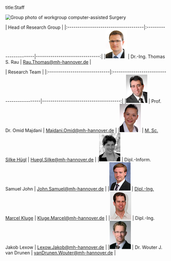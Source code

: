 title:Staff

![Group photo of workgroup computer-assisted Surgery](website/pages/01_workgroups/majdani/staff/IMG_3661.JPG)

| Head of Research Group                                                                         |
|:-------------------------------------|:-----------------------|-------------------------------:|
|![Portrait](staff/Thomas.jpg)         | Dr.-Ing. Thomas S. Rau | Rau.Thomas@mh-hannover.de   |


| Research Team                                                                                                      |
|:------------------------------|:-------------------------------------------|--------------------------------------:|
|![Portrait](staff/Omid.jpg)    | Prof. Dr. Omid Majdani                     | Majdani.Omid@mh-hannover.de        |
|![Portrait](staff/Silke.jpg)   | [M. Sc. Silke Hügl](staff/silke.md)        | Huegl.Silke@mh-hannover.de         |
|![Portrait](staff/Samuel.jpg)  | Dipl.-Inform. Samuel John                  | <John.Samuel@mh-hannover.de>       |
|![Portrait](staff/Marcel.jpg)  | [Dipl.-Ing. Marcel Kluge](staff/marcel.md) |	Kluge.Marcel@mh-hannover.de       |
|![Portrait](staff/Jakob.jpg)   | Dipl.-Ing. Jakob Lexow                     | Lexow.Jakob@mh-hannover.de         |
|![Portrait](staff/Wouter.jpg)  | Dr. Wouter J. van Drunen                   | vanDrunen.Wouter@mh-hannover.de    |

